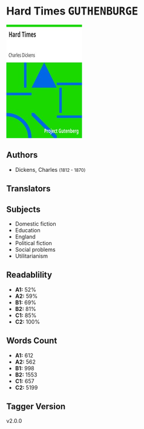 # Hard Times <kbd>GUTHENBURGE</kbd>

![](./cover.medium.jpg "")

## Authors


 - Dickens, Charles <small>(1812 - 1870)</small>

## Translators



## Subjects


 - Domestic fiction
 - Education
 - England
 - Political fiction
 - Social problems
 - Utilitarianism

## Readablility


 - **A1:** 52%
 - **A2:** 59%
 - **B1:** 69%
 - **B2:** 81%
 - **C1:** 85%
 - **C2:** 100%

## Words Count


 - **A1:** 612
 - **A2:** 562
 - **B1:** 998
 - **B2:** 1553
 - **C1:** 657
 - **C2:** 5199

## Tagger Version


v2.0.0
